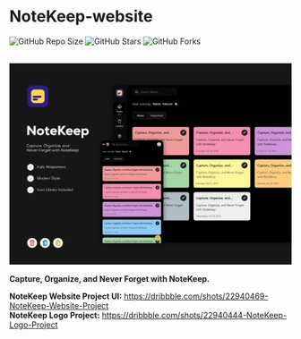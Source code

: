 # NoteKeep-website

![GitHub Repo Size](https://img.shields.io/github/repo-size/Mhadi-1382/NoteKeep-website)
![GitHub Stars](https://img.shields.io/github/stars/Mhadi-1382/NoteKeep-website)
![GitHub Forks](https://img.shields.io/github/forks/Mhadi-1382/NoteKeep-website)

<br>

<img src="https://github.com/Mhadi-1382/NoteKeep-website/blob/master/NoteKeep_Website_Cover.png" alt="NoteKeep-website" description="Capture, Organize, and Never Forget with NoteKeep.">

**Capture, Organize, and Never Forget with NoteKeep.**

**NoteKeep Website Project UI:** <a href="https://dribbble.com/shots/22940469-NoteKeep-Website-Project">https://dribbble.com/shots/22940469-NoteKeep-Website-Project</a>
<br>
**NoteKeep Logo Project:** <a href="https://dribbble.com/shots/22940444-NoteKeep-Logo-Project">https://dribbble.com/shots/22940444-NoteKeep-Logo-Project</a>
